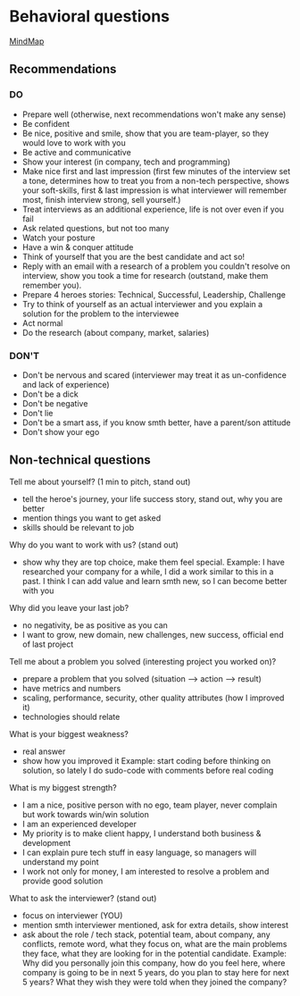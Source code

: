 # Behavioral questions

[MindMap](https://coggle.it/diagram/W5u8QkZs6r4sZM3J/t/master-the-interview)

## Recommendations

### DO

- Prepare well (otherwise, next recommendations won't make any sense)
- Be confident
- Be nice, positive and smile, show that you are team-player, so they would love to work with you
- Be active and communicative
- Show your interest (in company, tech and programming)
- Make nice first and last impression (first few minutes of the interview set a tone, determines how to treat you from a non-tech perspective, shows your soft-skills, first & last impression is what interviewer will remember most, finish interview strong, sell yourself.)
- Treat interviews as an additional experience, life is not over even if you fail
- Ask related questions, but not too many
- Watch your posture
- Have a win & conquer attitude
- Think of yourself that you are the best candidate and act so!
- Reply with an email with a research of a problem you couldn't resolve on interview, show you took a time for research (outstand, make them remember you).
- Prepare 4 heroes stories: Technical, Successful, Leadership, Challenge
- Try to think of yourself as an actual interviewer and you explain a solution for the problem to the interviewee
- Act normal
- Do the research (about company, market, salaries)

### DON'T

- Don't be nervous and scared (interviewer may treat it as un-confidence and lack of experience)
- Don't be a dick
- Don't be negative
- Don't lie
- Don't be a smart ass, if you know smth better, have a parent/son attitude
- Don't show your ego

## Non-technical questions

Tell me about yourself? (1 min to pitch, stand out)

- tell the heroe's journey, your life success story, stand out, why you are better
- mention things you want to get asked
- skills should be relevant to job

Why do you want to work with us? (stand out)

- show why they are top choice, make them feel special.
  Example: I have researched your company for a while, I did a work similar to this in a past. I think I can add value and learn smth new, so I can become better with you

Why did you leave your last job?

- no negativity, be as positive as you can
- I want to grow, new domain, new challenges, new success, official end of last project

Tell me about a problem you solved (interesting project you worked on)?

- prepare a problem that you solved (situation --> action --> result)
- have metrics and numbers
- scaling, performance, security, other quality attributes (how I improved it)
- technologies should relate

What is your biggest weakness?

- real answer
- show how you improved it
  Example: start coding before thinking on solution, so lately I do sudo-code with comments before real coding

What is my biggest strength?

- I am a nice, positive person with no ego, team player, never complain but work towards win/win solution
- I am an experienced developer
- My priority is to make client happy, I understand both business & development
- I can explain pure tech stuff in easy language, so managers will understand my point
- I work not only for money, I am interested to resolve a problem and provide good solution

What to ask the interviewer? (stand out)

- focus on interviewer (YOU)
- mention smth interviewer mentioned, ask for extra details, show interest
- ask about the role / tech stack, potential team, about company, any conflicts, remote word, what they focus on, what are the main problems they face, what they are looking for in the potential candidate.
  Example: Why did you personally join this company, how do you feel here, where company is going to be in next 5 years, do you plan to stay here for next 5 years?
  What they wish they were told when they joined the company?

